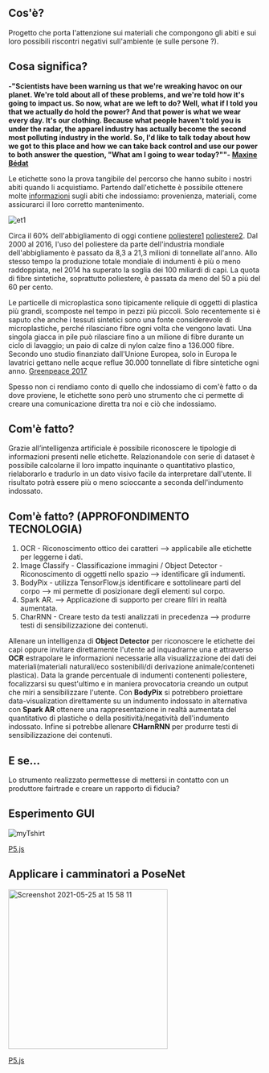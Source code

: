 ## Cos'è?
Progetto che porta l'attenzione sui materiali che compongono gli abiti e sui loro possibili riscontri negativi sull'ambiente (e sulle persone ?). 

## Cosa significa?

**-"Scientists have been warning us
that we're wreaking havoc on our planet.
We're told about all of these problems,
and we're told how
it's going to impact us.
So now, what are we left to do?
Well, what if I told you
that we actually do hold the power?
And that power is what we wear every day.
It's our clothing.
Because what people haven't told you
is under the radar,
the apparel industry has actually become
the second most polluting
industry in the world.
So, I'd like to talk today
about how we got to this place
and how we can take back control
and use our power
to both answer the question,
"What am I going to wear today?""- [Maxine Bédat](https://www.youtube.com/watch?v=5r8V4QWwxf0)**


Le etichette sono la prova tangibile del percorso che hanno subito i nostri abiti quando li acquistiamo. Partendo dall'etichette è possibile ottenere molte [informazioni](http://www.federconsumatoririmini.it/2017/05/16/etichettatura-dei-capi-di-abbigliamento-quali-sono-le-informazioni-obbligatorie-e-quelle-facoltative/) 
sugli abiti che indossiamo: provenienza, materiali, come assicurarci il loro corretto mantenimento.

![et1](https://user-images.githubusercontent.com/63911437/116553789-ca0be680-a8fa-11eb-8282-e14fd91f922c.jpeg)

Circa il 60% dell'abbigliamento di oggi contiene [poliestere1](https://zerrin.com/wtf-what-the-fabric-polyester-explained/) [poliestere2](https://www.kleiderly.com/our-blog/fabric-series-all-about-polyester).
Dal 2000 al 2016, l'uso del poliestere da parte dell'industria mondiale dell'abbigliamento è passato da 8,3 a 21,3 milioni di tonnellate all'anno. 
Allo stesso tempo la produzione totale mondiale di indumenti è più o meno raddoppiata, nel 2014 ha superato la soglia dei 100 miliardi di capi. 
La quota di fibre sintetiche, soprattutto poliestere, è passata da meno del 50 a più del 60 per cento.

Le particelle di microplastica sono tipicamente reliquie di oggetti di plastica più grandi, scomposte nel tempo in pezzi più piccoli.
Solo recentemente si è saputo che anche i tessuti sintetici sono una fonte considerevole di microplastiche, perché rilasciano fibre ogni volta che vengono lavati.
Una singola giacca in pile può rilasciare fino a un milione di fibre durante un ciclo di lavaggio; un paio di calze di nylon calze fino a 136.000 fibre. 
Secondo uno studio finanziato dall'Unione Europea, solo in Europa le lavatrici gettano nelle acque reflue 30.000 tonnellate di fibre sintetiche
ogni anno. [Greenpeace 2017](https://www.greenpeace.de/sites/www.greenpeace.de/files/i03971e_gp_flyer_mikrofaser_7_17.pdf)

Spesso non ci rendiamo conto di quello che indossiamo di com'è fatto o da dove proviene, le etichette sono però uno strumento che ci permette di creare una comunicazione diretta tra noi e ciò che indossiamo. 

## Com'è fatto?
Grazie all’intelligenza artificiale è possibile riconoscere le tipologie di informazioni presenti nelle etichette. Relazionandole con serie di dataset è possibile calcolarne il loro impatto inquinante o quantitativo plastico, rielaborarlo e tradurlo in un dato visivo facile da interpretare dall'utente. Il risultato potrà essere più o meno scioccante a seconda dell'indumento indossato.

## Com'è fatto? (APPROFONDIMENTO TECNOLOGIA)

1. OCR - Riconoscimento ottico dei caratteri --> applicabile alle etichette per leggerne i dati.
2. Image Classify - Classificazione immagini / Object Detector - Riconoscimento di oggetti nello spazio --> identificare gli indumenti.
3. BodyPix - utilizza TensorFlow.js identificare e sottolineare parti del corpo --> mi permette di posizionare degli elementi sul corpo.
4. Spark AR. --> Applicazione di supporto per creare filri in realtà aumentata.
5. CharRNN - Creare testo da testi analizzati in precedenza --> produrre testi di sensibilizzazione dei contenuti.

Allenare un intelligenza di **Object Detector** per riconoscere le etichette dei capi oppure invitare direttamente l'utente ad inquadrarne una e attraverso **OCR** estrapolare le informazioni necessarie alla visualizzazione dei dati dei materiali(materiali naturali/eco sostenibili/di derivazione animale/conteneti plastica). Data la grande percentuale di indumenti contenenti poliestere, focalizzarsi su quest'ultimo e in maniera provocatoria creando un output che miri a sensibilizzare l'utente.
Con **BodyPix** si potrebbero proiettare data-visualization direttamente su un indumento indossato in alternativa con **Spark AR** ottenere una rappresentazione in realtà aumentata del quantitativo di plastiche o della positività/negatività dell'indumento indossato. Infine si potrebbe allenare **CHarnRNN** per produrre testi di sensibilizzazione dei contenuti.

## E se...
Lo strumento realizzato permettesse di mettersi in contatto con un produttore fairtrade e creare un rapporto di fiducia?

## Esperimento GUI
![myTshirt](https://user-images.githubusercontent.com/63911437/117277316-0e9a0380-ae60-11eb-9663-b37a7fe1cf65.png)

[P5.js](https://editor.p5js.org/lfaraci/full/sZkfxaf8y)

## Applicare i camminatori a PoseNet

<img width="317" alt="Screenshot 2021-05-25 at 15 58 11" src="https://user-images.githubusercontent.com/63911437/119511210-7ca45d00-bd72-11eb-851f-19d3bdc7a298.png">

[P5.js](https://editor.p5js.org/lfaraci/sketches/oHbE6JVkQ)
